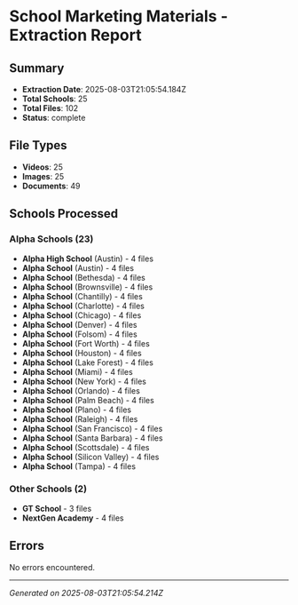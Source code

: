 # School Marketing Materials - Extraction Report

## Summary
- **Extraction Date**: 2025-08-03T21:05:54.184Z
- **Total Schools**: 25
- **Total Files**: 102
- **Status**: complete

## File Types
- **Videos**: 25
- **Images**: 25  
- **Documents**: 49

## Schools Processed

### Alpha Schools (23)
- **Alpha High School** (Austin) - 4 files
- **Alpha School** (Austin) - 4 files
- **Alpha School** (Bethesda) - 4 files
- **Alpha School** (Brownsville) - 4 files
- **Alpha School** (Chantilly) - 4 files
- **Alpha School** (Charlotte) - 4 files
- **Alpha School** (Chicago) - 4 files
- **Alpha School** (Denver) - 4 files
- **Alpha School** (Folsom) - 4 files
- **Alpha School** (Fort Worth) - 4 files
- **Alpha School** (Houston) - 4 files
- **Alpha School** (Lake Forest) - 4 files
- **Alpha School** (Miami) - 4 files
- **Alpha School** (New York) - 4 files
- **Alpha School** (Orlando) - 4 files
- **Alpha School** (Palm Beach) - 4 files
- **Alpha School** (Plano) - 4 files
- **Alpha School** (Raleigh) - 4 files
- **Alpha School** (San Francisco) - 4 files
- **Alpha School** (Santa Barbara) - 4 files
- **Alpha School** (Scottsdale) - 4 files
- **Alpha School** (Silicon Valley) - 4 files
- **Alpha School** (Tampa) - 4 files

### Other Schools (2)
- **GT School** - 3 files
- **NextGen Academy** - 4 files

## Errors
No errors encountered.

---
*Generated on 2025-08-03T21:05:54.214Z*
